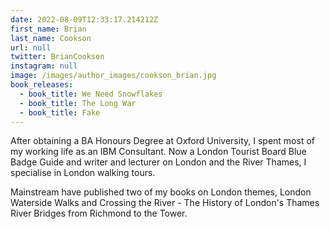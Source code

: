 ```yaml
---
date: 2022-08-09T12:33:17.214212Z
first_name: Brian
last_name: Cookson
url: null
twitter: BrianCookson
instagram: null
image: /images/author_images/cookson_brian.jpg
book_releases:
  - book_title: We Need Snowflakes
  - book_title: The Long War
  - book_title: Fake
---
```

After obtaining a BA Honours Degree at Oxford University, I spent most of my working life as an IBM Consultant. Now a London Tourist Board Blue Badge Guide and writer and lecturer on London and the River Thames, I specialise in London walking tours.

Mainstream have published two of my books on London themes, London Waterside Walks and Crossing the River - The History of London's Thames River Bridges from Richmond to the Tower.